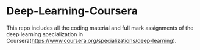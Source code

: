 # Deep-Learning-Coursera

This repo includes all the coding material and full mark assignments of the deep learning specialization in Coursera(https://www.coursera.org/specializations/deep-learning).
